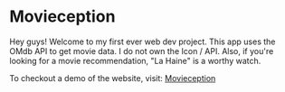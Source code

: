 # Movieception
Hey guys! Welcome to my first ever web dev project.
This app uses the OMdb API to get movie data.
I do not own the Icon / API. 
Also, if you're looking for a movie recommendation, "La Haine" is a worthy watch.

To checkout a demo of the website, visit:
[Movieception](https://movieception.netlify.app)
